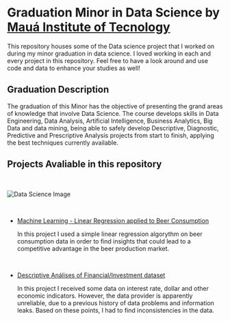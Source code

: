 # Graduation Minor in Data Science by [Mauá Institute of Tecnology](https://maua.br/)

This repository houses some of the Data science project that I worked on during my minor graduation in data science. I loved working in each and every project in this repository. Feel free to have a look around and use code and data to enhance your studies as well!

## Graduation Description

The graduation of this Minor has the objective of presenting the grand areas of knowledge that involve Data Science. The course develops skills in Data Engineering, Data Analysis, Artificial Intelligence, Business Analytics, Big Data and data mining, being able to safely develop Descriptive, Diagnostic, Predictive and Prescriptive Analysis projects from start to finish, applying the best techniques currently available.

## Projects Avaliable in this repository
<br/>

![Data Science Image](
https://images.unsplash.com/photo-1599658880436-c61792e70672?ixlib=rb-1.2.1&ixid=MnwxMjA3fDB8MHxwaG90by1wYWdlfHx8fGVufDB8fHx8&auto=format&fit=crop&w=1170&q=80)

<br/>

- [Machine Learning - Linear Regression applied to Beer Consumption](Jupiter_Notebooks/MachineLearning_DadosCerveja.ipynb)
  
    In this project I used a simple linear regression algorythm on beer consumption data in order to find insights that could lead to a competitive advantage in the beer production market.

<br/>

- [Descriptive Análises of Financial/Investment dataset](Jupiter_Notebooks/Atividade_Dados_Investimento.ipynb)
  
    In this project I received some data on interest rate, dollar and other economic indicators. However, the data provider is apparently unreliable, due to a previous history of data problems and information leaks. Based on these points, I had to find inconsistencies in the data.